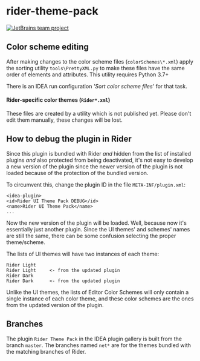 # rider-theme-pack

[![JetBrains team project](https://jb.gg/badges/team.svg)](https://confluence.jetbrains.com/display/ALL/JetBrains+on+GitHub)

## Color scheme editing

After making changes to the color scheme files (`colorSchemes\*.xml`) apply the sorting utility
`tools\PrettyXML.py` to make these files have the same order of elements and attributes. 
This utility requires Python 3.7+ 

There is an IDEA run configuration *'Sort color scheme files'* for that task.

#### Rider-specific color themes (`Rider*.xml`)

These files are created by a utility which is not published yet. Please don't edit them manually, 
these changes will be lost.

## How to debug the plugin in Rider

Since this plugin is bundled with Rider *and* hidden from the list of installed plugins *and* also protected from being
deactivated, it's not easy to develop a new version of the plugin since the newer version of the plugin is not loaded 
because of the protection of the bundled version.

To circumvent this, change the plugin ID in the file `META-INF/plugin.xml`:
    
    <idea-plugin>
    <id>Rider UI Theme Pack DEBUG</id>
    <name>Rider UI Theme Pack</name>
    ...

Now the new version of the plugin will be loaded. Well, because now it's essentially just another plugin. Since the UI themes'
and schemes' names are still the same, there can be some confusion selecting the proper theme/scheme. 

The lists of UI themes will have two instances of each theme:

    Rider Light
    Rider Light     <- from the updated plugin
    Rider Dark
    Rider Dark      <- from the updated plugin

Unlike the UI themes, the lists of Editor Color Schemes will only contain a single instance of each color theme, 
and these color schemes are the ones from the updated version of the plugin.

## Branches

The plugin `Rider Theme Pack` in the IDEA plugin gallery is built from the branch `master`. The branches named `net*` are for the themes bundled with the matching branches of Rider.